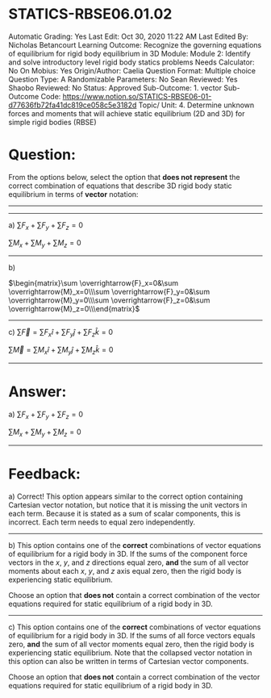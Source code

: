 # STATICS-RBSE06.01.02

Automatic Grading: Yes
Last Edit: Oct 30, 2020 11:22 AM
Last Edited By: Nicholas Betancourt
Learning Outcome: Recognize the governing equations of equilibrium for rigid body equilibrium in 3D
Module: Module 2: Identify and solve introductory level rigid body statics problems
Needs Calculator: No
On Mobius: Yes
Origin/Author: Caelia
Question Format: Multiple choice
Question Type: A
Randomizable Parameters: No
Sean Reviewed: Yes
Shaobo Reviewed: No
Status: Approved
Sub-Outcome: 1. vector
Sub-Outcome Code: https://www.notion.so/STATICS-RBSE06-01-d77636fb72fa41dc819ce058c5e3182d
Topic/ Unit: 4. Determine unknown forces and moments that will achieve static equilibrium (2D and 3D) for simple rigid bodies (RBSE)

# Question:

From the options below, select the option that **does not represent** the correct combination of equations that describe 3D rigid body static equilibrium in terms of **vector** notation: 

---

---

a) $\sum{F}_x + \sum{F}_y + \sum{F}_z=0$

$\sum{M}_x + \sum{M}_y + \sum{M}_z=0$

---

b) 

$\begin{matrix}\sum \overrightarrow{F}_x=0&\sum \overrightarrow{M}_x=0\\\sum \overrightarrow{F}_y=0&\sum \overrightarrow{M}_y=0\\\sum \overrightarrow{F}_z=0&\sum \overrightarrow{M}_z=0\\\end{matrix}$

---

c) $\sum \overrightarrow{F}=\sum{F}_x\hat{i} + \sum{F}_y\hat{j} + \sum{F}_z\hat{k}=0$

$\sum \overrightarrow{M}=\sum{M}_x\hat{i} + \sum{M}_y\hat{j} + \sum{M}_z\hat{k}=0$

---

# Answer:

a) $\sum{F}_x + \sum{F}_y + \sum{F}_z=0$

$\sum{M}_x + \sum{M}_y + \sum{M}_z=0$

---

# Feedback:

a) Correct! This option appears similar to the correct option containing Cartesian vector notation, but notice that it is missing the unit vectors in each term. Because it is stated as a sum of scalar components, this is incorrect.  Each term needs to equal zero independently.

---

b) This option contains one of the **correct** combinations of vector equations of equilibrium for a rigid body in 3D. If the sums of the component force vectors in the $x$, $y$, and $z$ directions equal zero, **and** the sum of all vector moments about each $x$, $y$, and $z$ axis equal zero, then the rigid body is experiencing static equilibrium. 

Choose an option that **does not** contain a correct combination of the vector equations required for static equilibrium of a rigid body in 3D. 

---

c) This option contains one of the **correct** combinations of vector equations of equilibrium for a rigid body in 3D. If the sums of all force vectors equals zero, **and** the sum of all vector moments equal zero, then the rigid body is experiencing static equilibrium. Note that the collapsed vector notation in this option can also be written in terms of Cartesian vector components. 

Choose an option that **does not** contain a correct combination of the vector equations required for static equilibrium of a rigid body in 3D.